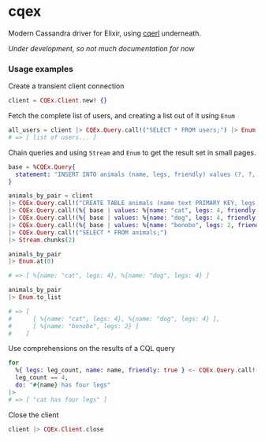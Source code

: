 # cqex
Modern Cassandra driver for Elixir, using [cqerl][1] underneath.

*Under development, so not much documentation for now*

### Usage examples

Create a transient client connection

```elixir
client = CQEx.Client.new! {}
```

Fetch the complete list of users, and creating a list out of it using `Enum`

```elixir
all_users = client |> CQEx.Query.call!("SELECT * FROM users;") |> Enum.to_list
# => [ list of users... ]
```

Chain queries and using `Stream` and `Enum` to get the result set in small pages.

```elixir
base = %CQEx.Query{
  statement: "INSERT INTO animals (name, legs, friendly) values (?, ?, ?);"
}

animals_by_pair = client
|> CQEx.Query.call!("CREATE TABLE animals (name text PRIMARY KEY, legs tinyint, friendly boolean);")
|> CQEx.Query.call!(%{ base | values: %{name: "cat", legs: 4, friendly: false} })
|> CQEx.Query.call!(%{ base | values: %{name: "dog", legs: 4, friendly: true} })
|> CQEx.Query.call!(%{ base | values: %{name: "bonobo", legs: 2, friendly: true} })
|> CQEx.Query.call!("SELECT * FROM animals;")
|> Stream.chunks(2)

animals_by_pair
|> Enum.at(0)

# => [ %{name: "cat", legs: 4}, %{name: "dog", legs: 4} ]

animals_by_pair
|> Enum.to_list

# => [ 
#      [ %{name: "cat", legs: 4}, %{name: "dog", legs: 4} ], 
#      [ %{name: "bonobo", legs: 2} ] 
#    ]

```

Use comprehensions on the results of a CQL query

```elixir
for 
  %{ legs: leg_count, name: name, friendly: true } <- CQEx.Query.call!(client, "SELECT * FROM animals"), 
  leg_count == 4,
  do: "#{name} has four legs"
|>
# => [ "cat has four legs" ]
```

Close the client

```elixir
client |> CQEx.Client.close
```

[1]: https://github.com/matehat/cqerl/
